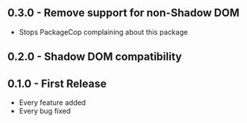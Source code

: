 ## 0.3.0 - Remove support for non-Shadow DOM
* Stops PackageCop complaining about this package


## 0.2.0 - Shadow DOM compatibility


## 0.1.0 - First Release
* Every feature added
* Every bug fixed
